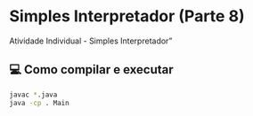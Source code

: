 # Simples Interpretador (Parte 8)

Atividade Individual - Simples Interpretador”

## 💻 Como compilar e executar
```bash
javac *.java
java -cp . Main
